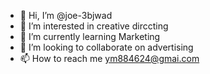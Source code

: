 - 👋 Hi, I’m @joe-3bjwad
- 👀 I’m interested in creative dirccting
- 🌱 I’m currently learning Marketing
- 💞️ I’m looking to collaborate on advertising
- 📫 How to reach me ym884624@gmai.com

<!---
joe-3bjwad/joe-3bjwad is a ✨ special ✨ repository because its `README.md` (this file) appears on your GitHub profile.
You can click the Preview link to take a look at your changes.
--->
